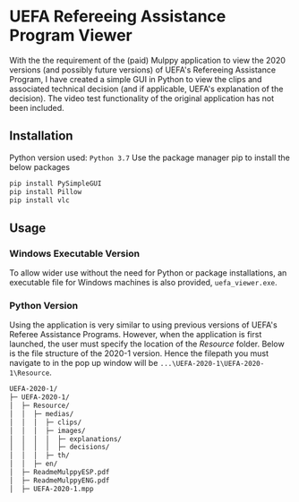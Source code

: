 # UEFA Refereeing Assistance Program Viewer
With the the requirement of the (paid) Mulppy application to view the 2020 versions (and possibly future versions) of UEFA's Refereeing Assistance Program, I have created a simple GUI in Python to view the clips and associated technical decision (and if applicable, UEFA's explanation of the decision). The video test functionality of the original application has not been included. 


## Installation
Python version used: `Python 3.7`
Use the package manager pip to install the below packages
```bash
pip install PySimpleGUI
pip install Pillow
pip install vlc	
```

## Usage
### Windows Executable Version
To allow wider use without the need for Python or package installations, an executable file for Windows machines is also provided, `uefa_viewer.exe`.

### Python Version
Using the application is very similar to using previous versions of UEFA's Referee Assistance Programs. However, when the application is first launched, the user must specify the location of the *Resource* folder. Below is the file structure of the 2020-1 version. Hence the filepath you must navigate to in the pop up window will be `...\UEFA-2020-1\UEFA-2020-1\Resource`.


``` bash
UEFA-2020-1/
├─ UEFA-2020-1/
│  ├─ Resource/
│  │  ├─ medias/
│  │  │  ├─ clips/
│  │  │  ├─ images/
│  │  │  │  ├─ explanations/
│  │  │  │  ├─ decisions/
│  │  │  ├─ th/
│  │  ├─ en/
│  ├─ ReadmeMulppyESP.pdf
│  ├─ ReadmeMulppyENG.pdf
│  ├─ UEFA-2020-1.mpp
```